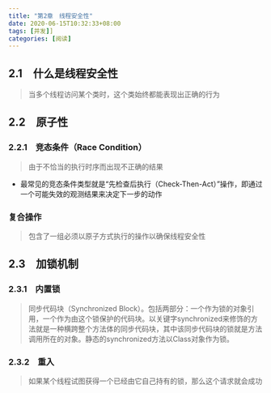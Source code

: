 ```yaml
---
title: "第2章　线程安全性"
date: 2020-06-15T10:32:33+08:00
tags: [并发]]
categories: [阅读]
---
```


## 2.1　什么是线程安全性
>当多个线程访问某个类时，这个类始终都能表现出正确的行为

## 2.2　原子性
### 2.2.1　竞态条件（Race Condition）
>由于不恰当的执行时序而出现不正确的结果

- 最常见的竞态条件类型就是“先检查后执行（Check-Then-Act）”操作，即通过一个可能失效的观测结果来决定下一步的动作

### 复合操作
>包含了一组必须以原子方式执行的操作以确保线程安全性

## 2.3　加锁机制
### 2.3.1　内置锁
>同步代码块（Synchronized Block）。包括两部分：一个作为锁的对象引用，一个作为由这个锁保护的代码块。以关键字synchronized来修饰的方法就是一种横跨整个方法体的同步代码块，其中该同步代码块的锁就是方法调用所在的对象。静态的synchronized方法以Class对象作为锁。

### 2.3.2　重入
>如果某个线程试图获得一个已经由它自己持有的锁，那么这个请求就会成功